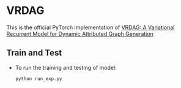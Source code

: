 # VRDAG

This is the official PyTorch implementation of [VRDAG: A Variational Recurrent Model for
Dynamic Attributed Graph Generation]()

## Train and Test

* To run the training and testing of model:

  ```python run_exp.py```